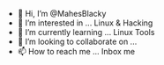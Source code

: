 - 👋 Hi, I’m @MahesBlacky
- 👀 I’m interested in ... Linux & Hacking
- 🌱 I’m currently learning ... Linux Tools
- 💞️ I’m looking to collaborate on ...
- 📫 How to reach me ... Inbox me

<!---
MahesBlacky/MahesBlacky is a ✨ special ✨ repository because its `README.md` (this file) appears on your GitHub profile.
You can click the Preview link to take a look at your changes.
--->
